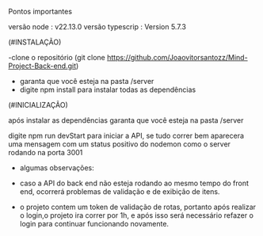 Pontos importantes

versão node : v22.13.0
versão typescrip : Version 5.7.3


(#INSTALAÇÃO)

-clone o repositório (git clone https://github.com/Joaovitorsantozz/Mind-Project-Back-end.git)
- garanta que você esteja na pasta /server
- digite npm install para instalar todas as dependências


(#INICIALIZAÇÃO)

após instalar as dependências garanta que você esteja na pasta /server

digite npm run devStart para iniciar a API, se tudo correr bem aparecera uma mensagem com um status positivo do nodemon como o server rodando na porta 3001


* algumas observações:
- caso a API do back end não esteja rodando ao mesmo tempo do front end, ocorrerá problemas de validação e de exibição de itens.

- o projeto contem um token de validação de rotas, portanto após realizar o login,o projeto ira correr por 1h, e após isso será necessário refazer o login para continuar funcionando novamente.